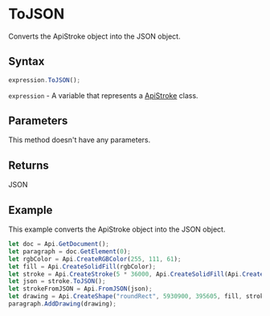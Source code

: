 # ToJSON

Converts the ApiStroke object into the JSON object.

## Syntax

```javascript
expression.ToJSON();
```

`expression` - A variable that represents a [ApiStroke](../ApiStroke.md) class.

## Parameters

This method doesn't have any parameters.

## Returns

JSON

## Example

This example converts the ApiStroke object into the JSON object.

```javascript editor-docx
let doc = Api.GetDocument();
let paragraph = doc.GetElement(0);
let rgbColor = Api.CreateRGBColor(255, 111, 61);
let fill = Api.CreateSolidFill(rgbColor);
let stroke = Api.CreateStroke(5 * 36000, Api.CreateSolidFill(Api.CreateRGBColor(51, 51, 51)));
let json = stroke.ToJSON();
let strokeFromJSON = Api.FromJSON(json);
let drawing = Api.CreateShape("roundRect", 5930900, 395605, fill, strokeFromJSON);
paragraph.AddDrawing(drawing);
```
